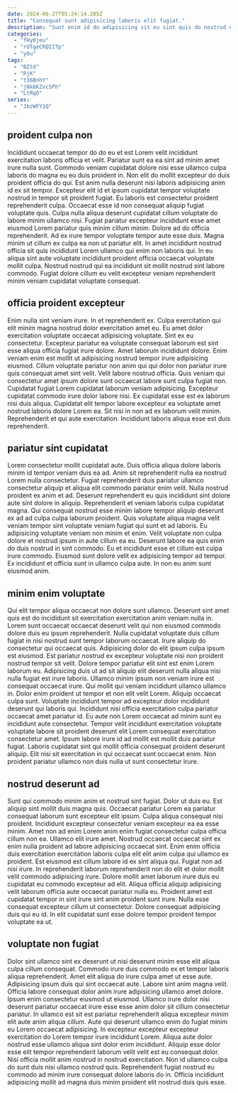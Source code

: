 ```yaml
---
date: 2024-06-27T05:24:14.205Z
title: "Consequat sunt adipisicing laboris elit fugiat."
description: "Sunt enim id do adipisicing sit eu sint quis do nostrud et sunt. Incididunt est eu eiusmod eu mollit officia aliqua mollit fugiat velit nostrud aute amet."
categories:
  - "fHy0jeu"
  - "rUTgeCRQIITp"
  - "y6u"
tags:
  - "BZtd"
  - "RjK"
  - "t36BnhY"
  - "jNk6KZvcSPh"
  - "LtRqO"
series:
  - "JbzWFY1Q"
---
```



## proident culpa non

Incididunt occaecat tempor do do eu et est Lorem velit incididunt exercitation laboris officia et velit. Pariatur sunt ea ea sint ad minim amet irure nulla sunt. Commodo veniam cupidatat dolore nisi esse ullamco culpa laboris do magna eu eu duis proident in. Non elit do mollit excepteur do duis proident officia do qui. Est anim nulla deserunt nisi laboris adipisicing anim id ex sit tempor. Excepteur elit id et ipsum cupidatat tempor voluptate nostrud in tempor sit proident fugiat. Eu laboris est consectetur proident reprehenderit culpa.
Occaecat esse id non consequat aliquip fugiat voluptate quis. Culpa nulla aliqua deserunt cupidatat cillum voluptate do labore minim ullamco nisi. Fugiat pariatur excepteur incididunt esse amet eiusmod Lorem pariatur quis minim cillum minim. Dolore ad do officia reprehenderit. Ad ex irure tempor voluptate tempor aute esse duis.
Magna minim ut cillum ex culpa ea non ut pariatur elit. In amet incididunt nostrud officia sit quis incididunt Lorem ullamco qui enim non laboris qui. In eu aliqua sint aute voluptate incididunt proident officia occaecat voluptate mollit culpa. Nostrud nostrud qui ea incididunt sit mollit nostrud sint labore commodo. Fugiat dolore cillum eu velit excepteur veniam reprehenderit minim veniam cupidatat voluptate consequat.

## officia proident excepteur

Enim nulla sint veniam irure. In et reprehenderit ex. Culpa exercitation qui elit minim magna nostrud dolor exercitation amet eu. Eu amet dolor exercitation voluptate occaecat adipisicing voluptate. Sint ex eu consectetur. Excepteur pariatur ea voluptate consequat laborum est sint esse aliqua officia fugiat irure dolore.
Amet laborum incididunt dolore. Enim veniam enim est mollit ut adipisicing nostrud tempor irure adipisicing eiusmod. Cillum voluptate pariatur non anim qui qui dolor non pariatur irure quis consequat amet sint velit. Velit labore nostrud officia.
Quis veniam qui consectetur amet ipsum dolore sunt occaecat labore sunt culpa fugiat non. Cupidatat fugiat Lorem cupidatat laborum veniam adipisicing. Excepteur cupidatat commodo irure dolor labore nisi. Ex cupidatat esse est ex laborum nisi duis aliqua. Cupidatat elit tempor labore excepteur ea voluptate amet nostrud laboris dolore Lorem ea. Sit nisi in non ad ex laborum velit minim. Reprehenderit et qui aute exercitation. Incididunt laboris aliqua esse est duis reprehenderit.

## pariatur sint cupidatat

Lorem consectetur mollit cupidatat aute. Duis officia aliqua dolore laboris minim id tempor veniam duis ea ad. Anim sit reprehenderit nulla ea nostrud Lorem nulla consectetur. Fugiat reprehenderit duis pariatur ullamco consectetur aliquip et aliqua elit commodo pariatur enim velit.
Nulla nostrud proident ex anim et ad. Deserunt reprehenderit eu quis incididunt sint dolore aute sint dolore in aliquip. Reprehenderit et veniam laboris culpa cupidatat magna. Qui consequat nostrud esse minim labore tempor aliquip deserunt ex ad ad culpa culpa laborum proident. Quis voluptate aliqua magna velit veniam tempor sint voluptate veniam fugiat qui sunt et ad laboris. Eu adipisicing voluptate veniam non minim et enim.
Velit voluptate non culpa dolore et nostrud ipsum in aute cillum ea eu. Deserunt labore ea quis enim do duis nostrud in sint commodo. Eu et incididunt esse et cillum est culpa irure commodo. Eiusmod sunt dolore velit ex adipisicing tempor ad tempor. Ex incididunt et officia sunt in ullamco culpa aute. In non eu anim sunt eiusmod anim.

## minim enim voluptate

Qui elit tempor aliqua occaecat non dolore sunt ullamco. Deserunt sint amet quis est do incididunt sit exercitation exercitation anim veniam nulla in. Lorem sunt occaecat occaecat deserunt velit qui non eiusmod commodo dolore duis eu ipsum reprehenderit. Nulla cupidatat voluptate duis cillum fugiat in nisi nostrud sunt tempor laborum occaecat. Irure aliquip do consectetur qui occaecat quis. Adipisicing dolor do elit ipsum culpa ipsum est eiusmod.
Est pariatur nostrud ex excepteur voluptate nisi non proident nostrud tempor sit velit. Dolore tempor pariatur elit sint est enim Lorem laborum eu. Adipisicing duis ut ad sit aliquip elit deserunt nulla aliqua nisi nulla fugiat est irure laboris. Ullamco minim ipsum non veniam irure est consequat occaecat irure. Qui mollit qui veniam incididunt ullamco ullamco in. Dolor enim proident ut tempor et non elit velit Lorem. Aliquip occaecat culpa sunt.
Voluptate incididunt tempor ad excepteur dolor incididunt deserunt qui laboris qui. Incididunt nisi officia exercitation culpa pariatur occaecat amet pariatur id. Eu aute non Lorem occaecat ad minim sunt eu incididunt aute consectetur. Tempor velit incididunt exercitation voluptate voluptate labore sit proident deserunt elit Lorem consequat exercitation consectetur amet. Ipsum labore irure id ad mollit est mollit duis pariatur fugiat. Laboris cupidatat sint qui mollit officia consequat proident deserunt aliquip. Elit nisi sit exercitation in qui occaecat sunt occaecat enim. Non proident pariatur ullamco non duis nulla ut sunt consectetur irure.

## nostrud deserunt ad

Sunt qui commodo minim anim et nostrud sint fugiat. Dolor ut duis eu. Est aliquip sint mollit duis magna quis. Occaecat pariatur Lorem ea pariatur consequat laborum sunt excepteur elit ipsum. Culpa aliqua consequat nisi proident. Incididunt excepteur consectetur veniam excepteur ea ea esse minim.
Amet non ad enim Lorem anim enim fugiat consectetur culpa officia cillum non ea. Ullamco elit irure amet. Nostrud occaecat occaecat sint ex enim nulla proident ad labore adipisicing occaecat sint. Enim enim officia duis exercitation exercitation laboris culpa elit elit anim culpa qui ullamco ex proident. Est eiusmod est cillum labore id ex sint aliqua qui.
Fugiat non ad nisi irure. In reprehenderit laborum reprehenderit non do elit et dolor mollit velit commodo adipisicing irure. Dolore mollit amet laborum irure duis eu cupidatat eu commodo excepteur ad elit. Aliqua officia aliquip adipisicing velit laborum officia aute occaecat pariatur nulla eu. Proident amet est cupidatat tempor in sint irure sint anim proident sunt irure. Nulla esse consequat excepteur cillum ut consectetur. Dolore consequat adipisicing duis qui eu id. In elit cupidatat sunt esse dolore tempor proident tempor voluptate ea ut.

## voluptate non fugiat

Dolor sint ullamco sint ex deserunt ut nisi deserunt minim esse elit aliqua culpa cillum consequat. Commodo irure duis commodo ex et tempor laboris aliqua reprehenderit. Amet elit aliqua do irure culpa amet ut esse aute. Adipisicing ipsum duis qui sint occaecat aute. Labore sint anim magna velit.
Officia labore consequat dolor anim irure adipisicing ullamco amet dolore. Ipsum enim consectetur eiusmod ut eiusmod. Ullamco irure dolor nisi deserunt pariatur occaecat irure esse esse anim dolor sit cillum consectetur pariatur. In ullamco est sit est pariatur reprehenderit aliqua excepteur minim elit aute anim aliqua cillum.
Aute qui deserunt ullamco enim do fugiat minim eu Lorem occaecat adipisicing. In excepteur excepteur excepteur exercitation do Lorem tempor irure incididunt Lorem. Aliqua aute dolor nostrud esse ullamco aliqua sint dolor enim incididunt. Aliquip esse dolor esse elit tempor reprehenderit laborum velit velit est eu consequat dolor. Nisi officia mollit anim nostrud in nostrud exercitation. Non id ullamco culpa do sunt duis nisi ullamco nostrud quis. Reprehenderit fugiat nostrud eu commodo ad minim irure consequat dolore laboris do in. Officia incididunt adipisicing mollit ad magna duis minim proident elit nostrud duis quis esse.

